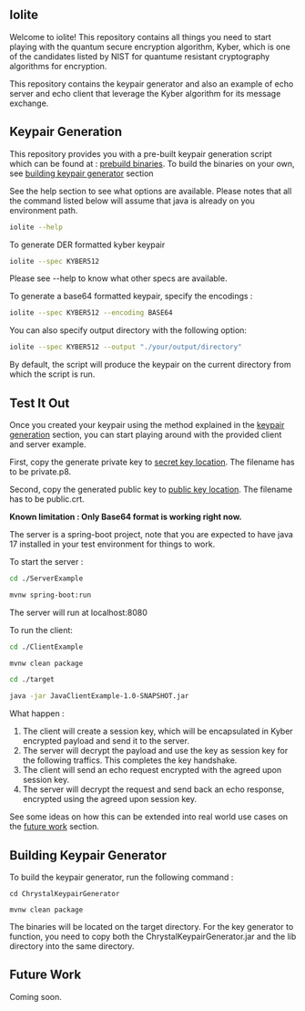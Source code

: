 ## Iolite

Welcome to iolite! This repository contains all things you need to start playing with the quantum secure encryption algorithm, Kyber, which is one of the candidates listed by NIST for quantume resistant cryptography algorithms for encryption.

This repository contains the keypair generator and also an example of echo server and echo client that leverage the Kyber algorithm for its message exchange.

## Keypair Generation
This repository provides you with a pre-built keypair generation script which can be found at : [prebuild binaries](https://github.com/mycotinafulica/iolite/tree/master/ChrystalKeypairGenerator/script). To build the binaries on your own, see [building keypair generator](#building-keypair-generator) section

See the help section to see what options are available. Please notes that all the command listed below will assume that java is already on you environment path.

```sh
iolite --help
```

To generate DER formatted kyber keypair

```sh
iolite --spec KYBER512
```

Please see --help to know what other specs are available.

To generate a base64 formatted keypair, specify the encodings :
```sh
iolite --spec KYBER512 --encoding BASE64
```

You can also specify output directory with the following option:
```sh
iolite --spec KYBER512 --output "./your/output/directory"
```

By default, the script will produce the keypair on the current directory from which the script is run.

## Test It Out

Once you created your keypair using the method explained in the [keypair generation](#keypair-generation) section, you can start playing around with the provided client and server example.

First, copy the generate private key to [secret key location](ServerExample/src/main/resources/). The filename has to be private.p8.

Second, copy the generated public key to [public key location](ClientExample/src/main/resources/). The filename has to be public.crt.

**Known limitation : Only Base64 format is working right now.**

The server is a spring-boot project, note that you are expected to have java 17 installed in your test environment for things to work.

To start the server :
```sh
cd ./ServerExample

mvnw spring-boot:run
```

The server will run at localhost:8080

To run the client:
```sh
cd ./ClientExample

mvnw clean package

cd ./target

java -jar JavaClientExample-1.0-SNAPSHOT.jar
```

What happen :</br>
1. The client will create a session key, which will be encapsulated in Kyber encrypted payload and send it to the server.
2. The server will decrypt the payload and use the key as session key for the following traffics. This completes the key handshake.
3. The client will send an echo request encrypted with the agreed upon session key.
4. The server will decrypt the request and send back an echo response, encrypted using the agreed upon session key.

See some ideas on how this can be extended into real world use cases on the [future work](#future-work) section.

## Building Keypair Generator

To build the keypair generator, run the following command : 
```
cd ChrystalKeypairGenerator

mvnw clean package
```

The binaries will be located on the target directory. For the key generator to function, you need to copy both the ChrystalKeypairGenerator.jar and the lib directory into the same directory.

## Future Work

Coming soon.